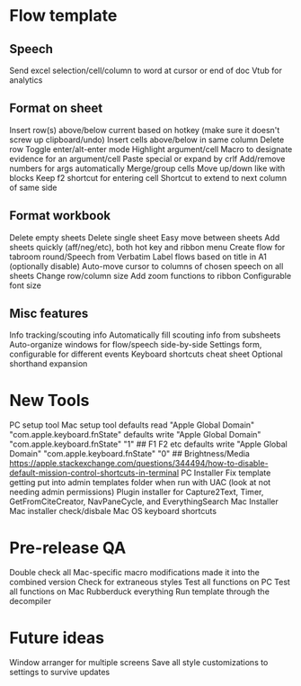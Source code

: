 # Flow template
## Speech
Send excel selection/cell/column to word at cursor or end of doc
Vtub for analytics

## Format on sheet
Insert row(s) above/below current based on hotkey (make sure it doesn't screw up clipboard/undo)
Insert cells above/below in same column
Delete row
Toggle enter/alt-enter mode
Highlight argument/cell
Macro to designate evidence for an argument/cell
Paste special or expand by crlf
Add/remove numbers for args automatically
Merge/group cells
Move up/down like with blocks
Keep f2 shortcut for entering cell
Shortcut to extend to next column of same side

## Format workbook
Delete empty sheets
Delete single sheet
Easy move between sheets
Add sheets quickly (aff/neg/etc), both hot key and ribbon menu
Create flow for tabroom round/Speech from Verbatim
Label flows based on title in A1 (optionally disable)
Auto-move cursor to columns of chosen speech on all sheets
Change row/column size
Add zoom functions to ribbon
Configurable font size

## Misc features
Info tracking/scouting info
Automatically fill scouting info from subsheets
Auto-organize windows for flow/speech side-by-side
Settings form, configurable for different events
Keyboard shortcuts cheat sheet
Optional shorthand expansion

# New Tools
PC setup tool
Mac setup tool
	defaults read "Apple Global Domain" "com.apple.keyboard.fnState"
	defaults write "Apple Global Domain" "com.apple.keyboard.fnState" "1" ## F1 F2 etc
	defaults write "Apple Global Domain" "com.apple.keyboard.fnState" "0" ## Brightness/Media	https://apple.stackexchange.com/questions/344494/how-to-disable-default-mission-control-shortcuts-in-terminal
PC Installer
	Fix template getting put into admin templates folder when run with UAC (look at not needing admin permissions)
Plugin installer for Capture2Text, Timer, GetFromCiteCreator, NavPaneCycle, and EverythingSearch
Mac Installer
	Mac installer check/disbale Mac OS keyboard shortcuts

# Pre-release QA
Double check all Mac-specific macro modifications made it into the combined version
Check for extraneous styles
Test all functions on PC
Test all functions on Mac
Rubberduck everything
Run template through the decompiler
	
# Future ideas
Window arranger for multiple screens
Save all style customizations to settings to survive updates
